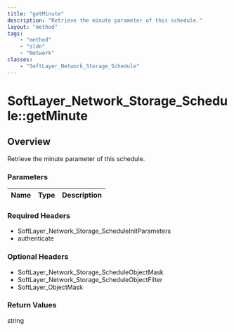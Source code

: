 ```yaml
---
title: "getMinute"
description: "Retrieve the minute parameter of this schedule."
layout: "method"
tags:
    - "method"
    - "sldn"
    - "Network"
classes:
    - "SoftLayer_Network_Storage_Schedule"
---
```

# SoftLayer_Network_Storage_Schedule::getMinute
## Overview 
Retrieve the minute parameter of this schedule.

### Parameters 
|Name | Type | Description |
| --- | --- | --- |


### Required Headers
* SoftLayer_Network_Storage_ScheduleInitParameters
* authenticate

### Optional Headers
* SoftLayer_Network_Storage_ScheduleObjectMask
* SoftLayer_Network_Storage_ScheduleObjectFilter
* SoftLayer_ObjectMask

### Return Values
string
